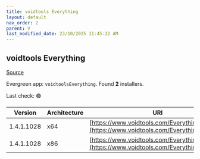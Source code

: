 ```yaml
---
title: voidtools Everything
layout: default
nav_order: 2
parent: V
last_modified_date: 23/10/2025 11:45:22 AM
---
```


## voidtools Everything

[Source](https://www.voidtools.com/)

Evergreen app: `voidtoolsEverything`. Found **2** installers.

Last check: 🟢

| Version    | Architecture | URI                                                                                          |
| ---------- | ------------ | -------------------------------------------------------------------------------------------- |
| 1.4.1.1028 | x64          | [https://www.voidtools.com/Everything.x64.msi](https://www.voidtools.com/Everything.x64.msi) |
| 1.4.1.1028 | x86          | [https://www.voidtools.com/Everything.x86.msi](https://www.voidtools.com/Everything.x86.msi) |
